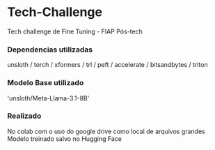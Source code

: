 # Tech-Challenge
Tech challenge de Fine Tuning - FIAP Pós-tech

### Dependencias utilizadas
unsloth / torch / xformers / trl / peft / accelerate / bitsandbytes / triton

###  Modelo Base utilizado
'unsloth/Meta-Llama-3.1-8B'

### Realizado 
No colab com o uso do google drive como local de arquivos grandes
Modelo treinado salvo no Hugging Face
